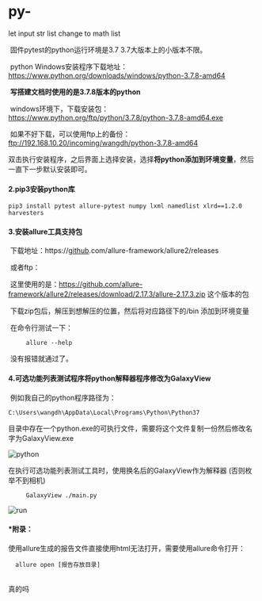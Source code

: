 # py-
let input str list change to math list

​		固件pytest的python运行环境是3.7   3.7大版本上的小版本不限。

​        python Windows安装程序下载地址：https://www.python.org/downloads/windows/python-3.7.8-amd64

​        **写搭建文档时使用的是3.7.8版本的python**

​        windows环境下，下载安装包：https://www.python.org/ftp/python/3.7.8/python-3.7.8-amd64.exe

​         如果不好下载，可以使用ftp上的备份：ftp://192.168.10.20/incoming/wangdh/python-3.7.8-amd64

​         双击执行安装程序，之后界面上选择安装，选择**将python添加到环境变量**，然后一直下一步默认安装即可。
#### 2.pip3安装python库

    pip3 install pytest allure-pytest numpy lxml namedlist xlrd==1.2.0 harvesters 



#### 3.安装allure工具支持包 

​         下载地址：https://[github](https://so.csdn.net/so/search?q=github&spm=1001.2101.3001.7020).com/allure-framework/allure2/releases

​          或者ftp：

​          这里使用的是：https://github.com/allure-framework/allure2/releases/download/2.17.3/allure-2.17.3.zip 这个版本的包

​          下载zip包后，解压到想解压的位置，然后将对应路径下的/bin 添加到环境变量

​           在命令行测试一下： 

    	 allure --help

​           没有报错就通过了。
#### 4.可选功能列表测试程序将python解释器程序修改为GalaxyView

​    例如我自己的python程序路径为：

```shell
C:\Users\wangdh\AppData\Local\Programs\Python\Python37
```

目录中存在一个python.exe的可执行文件，需要将这个文件复制一份然后修改名字为GalaxyView.exe

![python](\pic\python.PNG)

在执行可选功能列表测试工具时，使用换名后的GalaxyView作为解释器 (否则枚举不到相机)

```shell
     GalaxyView ./main.py
```
![run](\pic\run.PNG)





#### *附录：

​          使用allure生成的报告文件直接使用html无法打开，需要使用allure命令打开：

      allure open [报告存放目录]



​    
真的吗